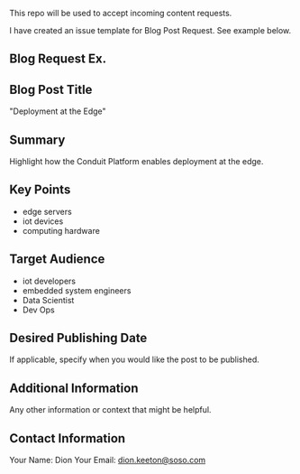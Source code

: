 This repo will be used to accept incoming content requests.

I have created an issue template for Blog Post Request. See example below.

## Blog Request Ex.

## Blog Post Title
"Deployment at the Edge"

## Summary
Highlight how the Conduit Platform enables deployment at the edge.

## Key Points
- edge servers
- iot devices
- computing hardware 

## Target Audience
- iot developers
- embedded system engineers
- Data Scientist
- Dev Ops
  
## Desired Publishing Date
If applicable, specify when you would like the post to be published.

## Additional Information
Any other information or context that might be helpful.

## Contact Information
Your Name: Dion 
Your Email: dion.keeton@soso.com
